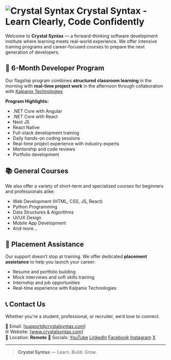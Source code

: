 # ![Crystal Syntax](https://crystalsyntax.com/wp-content/uploads/2024/10/cropped-logo_512-32x32.png) Crystal Syntax - Learn Clearly, Code Confidently

Welcome to **Crystal Syntax** — a forward-thinking software development institute where learning meets real-world experience. We offer intensive training programs and career-focused courses to prepare the next generation of developers.

## 🚀 6-Month Developer Program

Our flagship program combines **structured classroom learning** in the morning with **real-time project work** in the afternoon through collaboration with [Kalpanix Technologies](https://kalpanix.com)

**Program Highlights:**
- .NET Core with Angular
- .NET Core with React
- Next JS
- React Native
- Full-stack development training
- Daily hands-on coding sessions
- Real-time project experience with industry experts
- Mentorship and code reviews
- Portfolio development

## 📚 General Courses

We also offer a variety of short-term and specialized courses for beginners and professionals alike:

- Web Development (HTML, CSS, JS, React)
- Python Programming
- Data Structures & Algorithms
- UI/UX Design
- Mobile App Development
- And more...

## 🎯 Placement Assistance

Our support doesn’t stop at training. We offer dedicated **placement assistance** to help you launch your career:

- Resume and portfolio building
- Mock interviews and soft skills training
- Internship and job opportunities
- Real-time experience with Kalpanix Technologies

## 📞 Contact Us

Whether you're a student, professional, or recruiter, we’d love to connect.

📧 Email: [support@crystalsyntax.com]  
🌐 Website: [www.crystalsyntax.com]  
📍 Location: **Remote**
📱 Socials: [YouTube](https://www.youtube.com/@CrystalSyntax) [LinkedIn](https://www.linkedin.com/company/crystal-syntax) [Facebook](https://www.facebook.com/CrystalSyntax/) [Instagram](https://www.instagram.com/crystalsyntax/) [X](https://twitter.com/CrystalSyntax)

---

> **Crystal Syntax** — Learn. Build. Grow.

